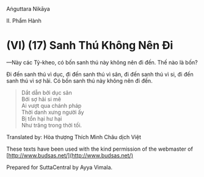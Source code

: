  

Aṅguttara Nikāya

II. Phẩm Hành

# (VI) (17) Sanh Thú Không Nên Ði

—Này các Tỷ-kheo, có bốn sanh thú này không nên đi đến. Thế nào là bốn?

Ði đến sanh thú vì dục, đi đến sanh thú vì sân, đi đến sanh thú vì si, đi đến sanh thú vì sợ hãi. Có bốn sanh thú này không nên đi đến.

> Dắt dẫn bởi dục sân  
> Bới sợ hãi si mê  
> Ai vượt qua chánh pháp  
> Thời danh xưng người ấy  
> Bị tổn hại hư hại  
> Như trăng trong thời tối.

Translated by: Hòa thượng Thích Minh Châu dịch Việt

These texts have been used with the kind permission of the webmaster of [http://www.budsas.net/](http://www.budsas.net/)

Prepared for SuttaCentral by Ayya Vimala.